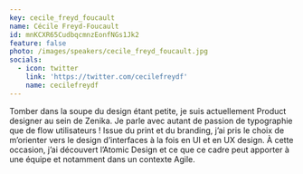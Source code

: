 ```yaml
---
key: cecile_freyd_foucault
name: Cécile Freyd-Foucault
id: mnKCXR65CudbqcmnzEonfNGs1Jk2
feature: false
photo: /images/speakers/cecile_freyd_foucault.jpg
socials:
  - icon: twitter
    link: 'https://twitter.com/cecilefreydf'
    name: cecilefreydf
---
```

Tomber dans la soupe du design étant petite, je suis actuellement Product designer au sein de Zenika. Je parle avec autant de passion de typographie que de flow utilisateurs ! Issue du print et du branding, j’ai pris le choix de m’orienter vers le design d’interfaces à la fois en UI et en UX design. À cette occasion, j’ai découvert l’Atomic Design et ce que ce cadre peut apporter à une équipe et notamment dans un contexte Agile.